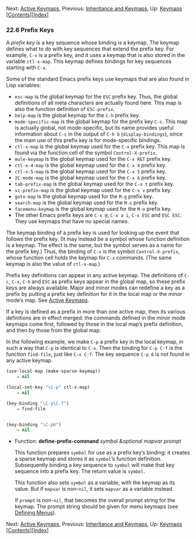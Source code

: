 

Next: [Active Keymaps](Active-Keymaps.html), Previous: [Inheritance and Keymaps](Inheritance-and-Keymaps.html), Up: [Keymaps](Keymaps.html)   \[[Contents](index.html#SEC_Contents "Table of contents")]\[[Index](Index.html "Index")]

### 22.6 Prefix Keys

A *prefix key* is a key sequence whose binding is a keymap. The keymap defines what to do with key sequences that extend the prefix key. For example, `C-x` is a prefix key, and it uses a keymap that is also stored in the variable `ctl-x-map`. This keymap defines bindings for key sequences starting with `C-x`.

Some of the standard Emacs prefix keys use keymaps that are also found in Lisp variables:

*   `esc-map` is the global keymap for the `ESC` prefix key. Thus, the global definitions of all meta characters are actually found here. This map is also the function definition of `ESC-prefix`.
*   `help-map` is the global keymap for the `C-h` prefix key.
*   `mode-specific-map` is the global keymap for the prefix key `C-c`. This map is actually global, not mode-specific, but its name provides useful information about `C-c` in the output of `C-h b` (`display-bindings`), since the main use of this prefix key is for mode-specific bindings.
*   `ctl-x-map` is the global keymap used for the `C-x` prefix key. This map is found via the function cell of the symbol `Control-X-prefix`.
*   `mule-keymap` is the global keymap used for the `C-x RET` prefix key.
*   `ctl-x-4-map` is the global keymap used for the `C-x 4` prefix key.
*   `ctl-x-5-map` is the global keymap used for the `C-x 5` prefix key.
*   `2C-mode-map` is the global keymap used for the `C-x 6` prefix key.
*   `tab-prefix-map` is the global keymap used for the `C-x t` prefix key.
*   `vc-prefix-map` is the global keymap used for the `C-x v` prefix key.
*   `goto-map` is the global keymap used for the `M-g` prefix key.
*   `search-map` is the global keymap used for the `M-s` prefix key.
*   `facemenu-keymap` is the global keymap used for the `M-o` prefix key.
*   The other Emacs prefix keys are `C-x @`, `C-x a i`, `C-x ESC` and `ESC ESC`. They use keymaps that have no special names.

The keymap binding of a prefix key is used for looking up the event that follows the prefix key. (It may instead be a symbol whose function definition is a keymap. The effect is the same, but the symbol serves as a name for the prefix key.) Thus, the binding of `C-x` is the symbol `Control-X-prefix`, whose function cell holds the keymap for `C-x` commands. (The same keymap is also the value of `ctl-x-map`.)

Prefix key definitions can appear in any active keymap. The definitions of `C-c`, `C-x`, `C-h` and `ESC` as prefix keys appear in the global map, so these prefix keys are always available. Major and minor modes can redefine a key as a prefix by putting a prefix key definition for it in the local map or the minor mode’s map. See [Active Keymaps](Active-Keymaps.html).

If a key is defined as a prefix in more than one active map, then its various definitions are in effect merged: the commands defined in the minor mode keymaps come first, followed by those in the local map’s prefix definition, and then by those from the global map.

In the following example, we make `C-p` a prefix key in the local keymap, in such a way that `C-p` is identical to `C-x`. Then the binding for `C-p C-f` is the function `find-file`, just like `C-x C-f`. The key sequence `C-p 6` is not found in any active keymap.

```lisp
(use-local-map (make-sparse-keymap))
    ⇒ nil
```

```lisp
(local-set-key "\C-p" ctl-x-map)
    ⇒ nil
```

```lisp
(key-binding "\C-p\C-f")
    ⇒ find-file
```

```lisp
```

```lisp
(key-binding "\C-p6")
    ⇒ nil
```

*   Function: **define-prefix-command** *symbol \&optional mapvar prompt*

    This function prepares `symbol` for use as a prefix key’s binding: it creates a sparse keymap and stores it as `symbol`’s function definition. Subsequently binding a key sequence to `symbol` will make that key sequence into a prefix key. The return value is `symbol`.

    This function also sets `symbol` as a variable, with the keymap as its value. But if `mapvar` is non-`nil`, it sets `mapvar` as a variable instead.

    If `prompt` is non-`nil`, that becomes the overall prompt string for the keymap. The prompt string should be given for menu keymaps (see [Defining Menus](Defining-Menus.html)).

Next: [Active Keymaps](Active-Keymaps.html), Previous: [Inheritance and Keymaps](Inheritance-and-Keymaps.html), Up: [Keymaps](Keymaps.html)   \[[Contents](index.html#SEC_Contents "Table of contents")]\[[Index](Index.html "Index")]
